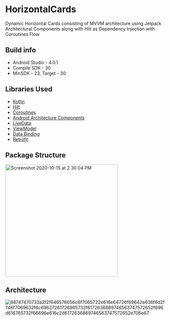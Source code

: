 # HorizontalCards
Dynamic Horizontal Cards consisting of MVVM architecture using Jetpack Architectural Components  along with Hilt as  Dependency Injection with Coroutines Flow

## Build info ##
* Android Studio - 4.0.1
* Compile SDK - 30
* MinSDK - 23, Target - 30

## Libraries Used ##

* <a href="https://kotlinlang.org/">Kotlin</a>
* <a href="https://developer.android.com/training/dependency-injection/hilt-jetpack">Hilt</a>
* <a href="https://kotlinlang.org/docs/reference/coroutines-overview.html">Coroutines</a>
* <a href="https://developer.android.com/topic/libraries/architecture">Android Architecture Components</a>
* <a href="https://developer.android.com/topic/libraries/architecture/livedata">LiveData</a>
* <a href="https://developer.android.com/topic/libraries/architecture/viewmodel">ViewModel</a>
* <a href="https://developer.android.com/topic/libraries/data-binding">Data Binding</a>
* <a href="http://square.github.io/retrofit/">Retrofit</a>

## Package Structure ##

<img width="353" alt="Screenshot 2020-10-15 at 2 30 04 PM" src="https://user-images.githubusercontent.com/42339771/96101485-21181400-0ef3-11eb-88dd-17ff4428340b.png">

## Architecture ##
![68747470733a2f2f646576656c6f7065722e616e64726f69642e636f6d2f746f7069632f6c69627261726965732f6172636869746563747572652f696d616765732f66696e616c2d6172636869746563747572652e706e67](https://user-images.githubusercontent.com/14356494/86722932-0b1dcc00-c045-11ea-8fef-dbacfea9c841.png)

